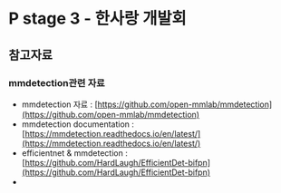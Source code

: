 # P stage 3 - 한사랑 개발회


## 참고자료

### mmdetection관련 자료

- mmdetection 자료 : [https://github.com/open-mmlab/mmdetection](https://github.com/open-mmlab/mmdetection)
- mmdetection documentation : [https://mmdetection.readthedocs.io/en/latest/](https://mmdetection.readthedocs.io/en/latest/)
- efficientnet & mmdetection : [https://github.com/HardLaugh/EfficientDet-bifpn](https://github.com/HardLaugh/EfficientDet-bifpn)
-
